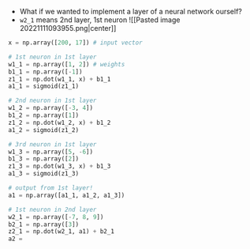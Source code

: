 - What if we wanted to implement a layer of a neural network ourself? 
- `w2_1` means 2nd layer, 1st neuron
![[Pasted image 20221111093955.png|center]]
```python
x = np.array([200, 17]) # input vector

# 1st neuron in 1st layer
w1_1 = np.array([1, 2]) # weights
b1_1 = np.array([-1])
z1_1 = np.dot(w1_1, x) + b1_1
a1_1 = sigmoid(z1_1)

# 2nd neuron in 1st layer
w1_2 = np.array([-3, 4]) 
b1_2 = np.array([1])
z1_2 = np.dot(w1_2, x) + b1_2
a1_2 = sigmoid(z1_2)

# 3rd neuron in 1st layer
w1_3 = np.array([5, -6])
b1_3 = np.array([2])
z1_3 = np.dot(w1_3, x) + b1_3
a1_3 = sigmoid(z1_3)

# output from 1st layer!
a1 = np.array([a1_1, a1_2, a1_3])

# 1st neuron in 2nd layer
w2_1 = np.array([-7, 8, 9])
b2_1 = np.array([3])
z2_1 = np.dot(w2_1, a1) + b2_1 
a2 = 
```
